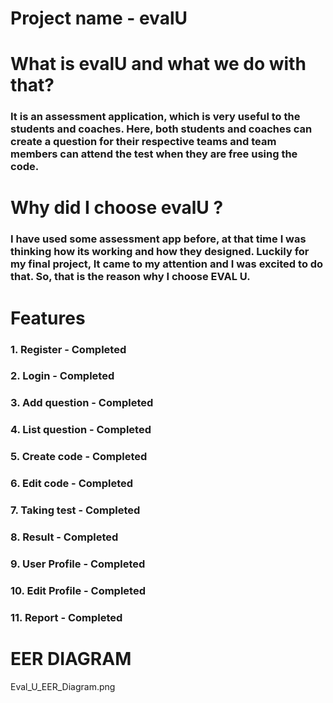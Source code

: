 # Project name - evalU
# What is evalU and what we do with that?
### It is an assessment application, which is very useful to the students and coaches. Here, both students and coaches can create a question for their respective teams and team members can attend the test when they are free using the code.


# Why did I choose evalU ?
### I have used some assessment app before, at that time I was thinking how its working and how they designed. Luckily for my final project, It came to my attention and I was excited to do that. So, that is the reason why I choose EVAL U.

# Features
### 1. Register - Completed
### 2. Login - Completed
### 3. Add question - Completed
### 4. List question - Completed
### 5. Create code - Completed
### 6. Edit code - Completed
### 7. Taking test - Completed
### 8. Result - Completed
### 9. User Profile - Completed
### 10. Edit Profile - Completed
### 11. Report - Completed

# EER DIAGRAM
Eval_U_EER_Diagram.png



